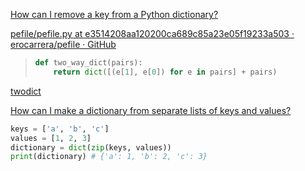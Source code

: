 [How can I remove a key from a Python dictionary?](https://stackoverflow.com/questions/11277432/how-can-i-remove-a-key-from-a-python-dictionary)

[pefile/pefile.py at e3514208aa120200ca689c85a23e05f19233a503 · erocarrera/pefile · GitHub](https://github.com/erocarrera/pefile/blob/e3514208aa120200ca689c85a23e05f19233a503/pefile.py#L136-L137)

> ```python
> def two_way_dict(pairs):
>     return dict([(e[1], e[0]) for e in pairs] + pairs)
> ```


[twodict](https://github.com/MrS0m30n3/twodict)

 [How can I make a dictionary from separate lists of keys and values?](https://stackoverflow.com/questions/209840/how-can-i-make-a-dictionary-from-separate-lists-of-keys-and-values)

```python
keys = ['a', 'b', 'c']
values = [1, 2, 3]
dictionary = dict(zip(keys, values))
print(dictionary) # {'a': 1, 'b': 2, 'c': 3}
```
